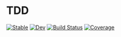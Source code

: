 # TDD

[![Stable](https://img.shields.io/badge/docs-stable-blue.svg)](https://Animadversio.github.io/TDD.jl/stable)
[![Dev](https://img.shields.io/badge/docs-dev-blue.svg)](https://Animadversio.github.io/TDD.jl/dev)
[![Build Status](https://github.com/Animadversio/TDD.jl/workflows/CI/badge.svg)](https://github.com/Animadversio/TDD.jl/actions)
[![Coverage](https://codecov.io/gh/Animadversio/TDD.jl/branch/main/graph/badge.svg)](https://codecov.io/gh/Animadversio/TDD.jl)
